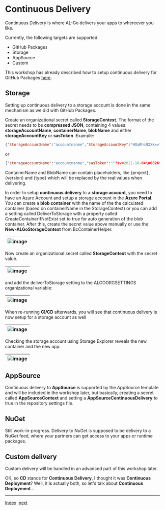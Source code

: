 # Continuous Delivery
Continuous Delivery is where AL-Go delivers your apps to whereever you like.

Currently, the following targets are supported:
- GitHub Packages
- Storage
- AppSource
- Custom

This workshop has already described how to setup continuous delivery for GitHub Packages [here](Dependencies2.md).

## Storage
Setting up continuous delivery to a storage account is done in the same mechanism as we did with GitHub Packages.

Create an organizational secret called **StorageContext**. The format of the secret needs to be **compressed JSON**, containing 4 values: **storageAccountName**, **containerName**, **blobName** and either **storageAccountKey** or **sasToken**. Example:

```json
{"StorageAccountName":"accountnanme","StorageAccountKey":"HOaRhoNXXX==","containerName":"{project}","blobName":"{version}/{project}-{type}.zip"}
```

or

```json
{"storageAccountName":"accountnanme","sasToken":""?sv=2021-10-04\u0026ss=b\u0026srt=sco...","containerName":"{project}","blobName":"{version}/{project}-{type}.zip"}
```

ContainerName and BlobName can contain placeholders, like {project}, {version} and {type} which will be replaced by the real values when delivering.

In order to setup **continuous delivery** to a **storage account**, you need to have an Azure Account and setup a storage account in the **Azure Portal**. You can create a **blob container** with the name of the the calculated container (based on containerName in the StorageContext) or you can add a setting called DeliverToStorage with a property called CreateContainerIfNotExist set to true for auto generation of the blob container. After this, create the secret value above manually or use the **New-ALGoStorageContext** from BcContainerHelper.

| ![image](https://github.com/microsoft/AL-Go/assets/10775043/7287e068-b2d5-4fc2-b428-d0ddd4ffa0e3) |
|-|

Now create an organizational secret called **StorageContext** with the secret value.

| ![image](https://github.com/microsoft/AL-Go/assets/10775043/8631d67f-d772-43f5-bae3-a0f342f89fdd) |
|-|

and add the deliverToStorage setting to the ALGOORGSETTINGS organizational variable:

| ![image](https://github.com/microsoft/AL-Go/assets/10775043/9975ebbd-a98d-4bed-a57f-dae1c26546bd) |
|-|

When re-running **CI/CD** afterwards, you will see that continuous delivery is now setup for a storage account as well

| ![image](https://github.com/microsoft/AL-Go/assets/10775043/2ec22ccd-76fa-4705-8e64-6b16a5867934) |
|-|

Checking the storage account using Storage Explorer reveals the new container and the new app.

| ![image](https://github.com/microsoft/AL-Go/assets/10775043/60db8d6e-7b4e-46cb-b426-aa1290b498aa) |
|-|

## AppSource
Continuous delivery to **AppSource** is supported by the AppSource template and will be included in the workshop later, but basically, creating a secret called **AppSourceContext** and setting a **AppSourceContinuousDelivery** to true in the repository settings file.

## NuGet
Still work-in-progress. Delivery to NuGet is supposed to be delivery to a NuGet feed, where your partners can get access to your apps or runtime packages.

## Custom delivery
Custom delivery will be handled in an advanced part of this workshop later.

OK, so **CD** stands for **Continuous Delivery**, I thought it was **Continuous Deployment**? Well, it is actually both, so let's talk about **Continuous Deployment**...

---
[Index](Index.md)&nbsp;&nbsp;[next](ContinuousDeployment.md)
